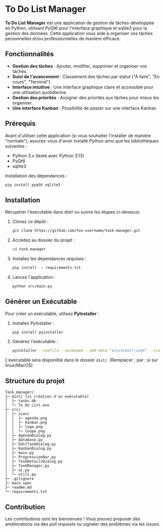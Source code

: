 # To Do List Manager

**To Do List Manager** est une application de gestion de tâches développée en Python, utilisant PyQt6 pour l'interface graphique et sqlite3 pour la gestion des données. Cette application vous aide à organiser vos tâches personnelles et/ou professionnelles de manière efficace.

## Fonctionnalités

- **Gestion des tâches** : Ajouter, modifier, supprimer et organiser vos tâches.
- **Suivi de l'avancement** : Classement des tâches par statut ("À faire", "En cours", "Terminé").
- **Interface intuitive** : Une interface graphique claire et accessible pour une utilisation quotidienne.
- **Gestion des priorités** : Assigner des priorités aux tâches pour mieux les organiser.
- **Une interface Kanban** : Possibilité de passer sur une interface Kanban

## Prérequis

Avant d'utiliser cette application (si vous souhaiter l'installer de manière "normale"), assurez-vous d'avoir installé Python ainsi que les bibliothèques suivantes :

- Python 3.x (testé avec Python 3.13)
- PyQt6
- sqlite3

Installation des dépendances :

```sh
pip install pyqt6 sqlite3
```

## Installation

Récupérer l'éxecutable dans dist/ ou suivre les étapes ci-dessous:

1. Clonez ce dépôt :
   ```sh
   git clone https://github.com/ton-username/task-manager.git
   ```
2. Accédez au dossier du projet :
   ```sh
   cd task_manager
   ```
3. Installez les dépendances requises :
   ```sh
   pip install -r requirements.txt
   ```
4. Lancez l'application :
   ```sh
   python src/main.py
   ```

## Générer un Exécutable

Pour créer un exécutable, utilisez **PyInstaller** :

1. Installez PyInstaller :
   ```sh
   pip install pyinstaller
   ```
2. Générez l'exécutable :
   ```sh
   pyinstaller --onefile --windowed --add-data "src/icon/*;icon" --icon=src/icon/logo.png src/main.py
   ```

L'exécutable sera disponible dans le dossier `dist/`. (Remplacer ; par : si sur linux/MacOS)

## Structure du projet

```
Task_manager/
├─ dist/ (si création d'un exécutable)
│  ├─ tasks.db
│  └─ To Do List.exe
├─ src/
│  ├─ icon/
│  │  ├─ agenda.png
│  │  ├─ kanban.png
│  │  ├─ logo.png
│  │  └─ loupe.png
│  ├─ AgendaDialog.py
│  ├─ database.py
│  ├─ EditTaskDialog.py
│  ├─ KanbanDialog.py
│  ├─ main.py
│  ├─ ProgressionBar.py
│  ├─ TaskDetailsDialog.py
│  ├─ TaskManager.py
│  ├─ ui.py
│  └─ utils.py
├─ .gitignore
├─ main.spec
├─ readme.md
└─ requirements.txt

```

## Contribution

Les contributions sont les bienvenues ! Vous pouvez proposer des améliorations via des *pull requests* ou signaler des problèmes via les *issues*.
